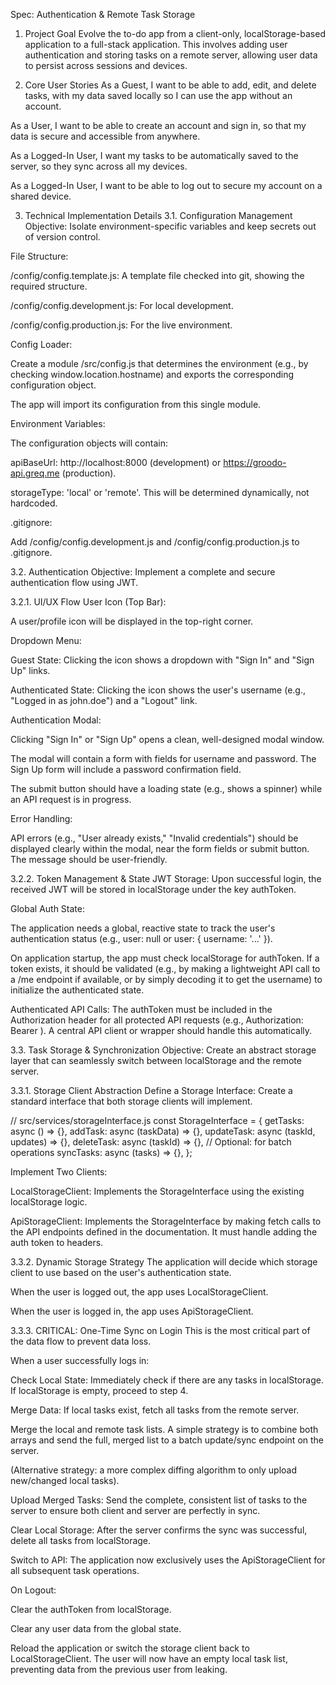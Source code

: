 Spec: Authentication & Remote Task Storage

1. Project Goal
Evolve the to-do app from a client-only, localStorage-based application to a full-stack application. This involves adding user authentication and storing tasks on a remote server, allowing user data to persist across sessions and devices.

2. Core User Stories
As a Guest, I want to be able to add, edit, and delete tasks, with my data saved locally so I can use the app without an account.

As a User, I want to be able to create an account and sign in, so that my data is secure and accessible from anywhere.

As a Logged-In User, I want my tasks to be automatically saved to the server, so they sync across all my devices.

As a Logged-In User, I want to be able to log out to secure my account on a shared device.

3. Technical Implementation Details
3.1. Configuration Management
Objective: Isolate environment-specific variables and keep secrets out of version control.

File Structure:

/config/config.template.js: A template file checked into git, showing the required structure.

/config/config.development.js: For local development.

/config/config.production.js: For the live environment.

Config Loader:

Create a module /src/config.js that determines the environment (e.g., by checking window.location.hostname) and exports the corresponding configuration object.

The app will import its configuration from this single module.

Environment Variables:

The configuration objects will contain:

apiBaseUrl: http://localhost:8000 (development) or https://groodo-api.greq.me (production).

storageType: 'local' or 'remote'. This will be determined dynamically, not hardcoded.

.gitignore:

Add /config/config.development.js and /config/config.production.js to .gitignore.

3.2. Authentication
Objective: Implement a complete and secure authentication flow using JWT.

3.2.1. UI/UX Flow
User Icon (Top Bar):

A user/profile icon will be displayed in the top-right corner.

Dropdown Menu:

Guest State: Clicking the icon shows a dropdown with "Sign In" and "Sign Up" links.

Authenticated State: Clicking the icon shows the user's username (e.g., "Logged in as john.doe") and a "Logout" link.

Authentication Modal:

Clicking "Sign In" or "Sign Up" opens a clean, well-designed modal window.

The modal will contain a form with fields for username and password. The Sign Up form will include a password confirmation field.

The submit button should have a loading state (e.g., shows a spinner) while an API request is in progress.

Error Handling:

API errors (e.g., "User already exists," "Invalid credentials") should be displayed clearly within the modal, near the form fields or submit button. The message should be user-friendly.

3.2.2. Token Management & State
JWT Storage: Upon successful login, the received JWT will be stored in localStorage under the key authToken.

Global Auth State:

The application needs a global, reactive state to track the user's authentication status (e.g., user: null or user: { username: '...' }).

On application startup, the app must check localStorage for authToken. If a token exists, it should be validated (e.g., by making a lightweight API call to a /me endpoint if available, or by simply decoding it to get the username) to initialize the authenticated state.

Authenticated API Calls: The authToken must be included in the Authorization header for all protected API requests (e.g., Authorization: Bearer <token>). A central API client or wrapper should handle this automatically.

3.3. Task Storage & Synchronization
Objective: Create an abstract storage layer that can seamlessly switch between localStorage and the remote server.

3.3.1. Storage Client Abstraction
Define a Storage Interface: Create a standard interface that both storage clients will implement.

// src/services/storageInterface.js
const StorageInterface = {
  getTasks: async () => {},
  addTask: async (taskData) => {},
  updateTask: async (taskId, updates) => {},
  deleteTask: async (taskId) => {},
  // Optional: for batch operations
  syncTasks: async (tasks) => {},
};

Implement Two Clients:

LocalStorageClient: Implements the StorageInterface using the existing localStorage logic.

ApiStorageClient: Implements the StorageInterface by making fetch calls to the API endpoints defined in the documentation. It must handle adding the auth token to headers.

3.3.2. Dynamic Storage Strategy
The application will decide which storage client to use based on the user's authentication state.

When the user is logged out, the app uses LocalStorageClient.

When the user is logged in, the app uses ApiStorageClient.

3.3.3. CRITICAL: One-Time Sync on Login
This is the most critical part of the data flow to prevent data loss.

When a user successfully logs in:

Check Local State: Immediately check if there are any tasks in localStorage. If localStorage is empty, proceed to step 4.

Merge Data: If local tasks exist, fetch all tasks from the remote server.

Merge the local and remote task lists. A simple strategy is to combine both arrays and send the full, merged list to a batch update/sync endpoint on the server.

(Alternative strategy: a more complex diffing algorithm to only upload new/changed local tasks).

Upload Merged Tasks: Send the complete, consistent list of tasks to the server to ensure both client and server are perfectly in sync.

Clear Local Storage: After the server confirms the sync was successful, delete all tasks from localStorage.

Switch to API: The application now exclusively uses the ApiStorageClient for all subsequent task operations.

On Logout:

Clear the authToken from localStorage.

Clear any user data from the global state.

Reload the application or switch the storage client back to LocalStorageClient. The user will now have an empty local task list, preventing data from the previous user from leaking.